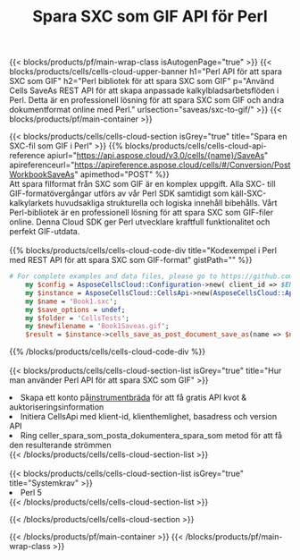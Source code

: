 ﻿---
title:  Spara SXC som GIF API för Perl
description: " Cloud API:er och SDK:er för Microsoft Excel & OpenOffice Calc. Konvertera kalkylark till fil i annat format."
url: /sv/perl/saveas/sxc-to-gif/
---
{{< blocks/products/pf/main-wrap-class isAutogenPage="true" >}}
{{< blocks/products/cells/cells-cloud-upper-banner h1="Perl API för att spara SXC som GIF" h2="Perl bibliotek för att spara SXC som GIF" p="Använd Cells SaveAs REST API för att skapa anpassade kalkylbladsarbetsflöden i Perl. Detta är en professionell lösning för att spara SXC som GIF och andra dokumentformat online med Perl." urlsection="saveas/sxc-to-gif/" >}}
{{< blocks/products/pf/main-container >}}

{{< blocks/products/cells/cells-cloud-section isGrey="true" title="Spara en SXC-fil som GIF i Perl" >}}
{{% blocks/products/cells/cells-cloud-api-reference apiurl="https://api.aspose.cloud/v3.0/cells/{name}/SaveAs" apireferenceurl="https://apireference.aspose.cloud/cells/#/Conversion/PostWorkbookSaveAs" apimethod="POST" %}}
<br/>
Att spara filformat från SXC som GIF är en komplex uppgift. Alla SXC- till GIF-formatövergångar utförs av vår Perl SDK samtidigt som käll-SXC-kalkylarkets huvudsakliga strukturella och logiska innehåll bibehålls. Vårt Perl-bibliotek är en professionell lösning för att spara SXC som GIF-filer online. Denna Cloud SDK ger Perl utvecklare kraftfull funktionalitet och perfekt GIF-utdata.
<br/>
<br/>
{{% blocks/products/cells/cells-cloud-code-div title="Kodexempel i Perl med REST API för att spara SXC som GIF-format" gistPath="" %}}
  
```perl
# For complete examples and data files, please go to https://github.com/aspose-cells-cloud/aspose-cells-cloud-perl/
    my $config = AsposeCellsCloud::Configuration->new( client_id => $ENV{'ProductClientId'}, client_secret => $ENV{'ProductClientSecret'});
    my $instance = AsposeCellsCloud::CellsApi->new(AsposeCellsCloud::ApiClient->new( $config));
    my $name = 'Book1.sxc';
    my $save_options = undef;
    my $folder = 'CellsTests';
    my $newfilename = 'Book1Saveas.gif';
    $result = $instance->cells_save_as_post_document_save_as(name => $name,save_options => $save_options, newfilename => $newfilename, folder => $folder);
```
  
{{% /blocks/products/cells/cells-cloud-code-div %}}
<br/>
<br/>
{{< blocks/products/cells/cells-cloud-section-list isGrey="true" title="Hur man använder Perl API för att spara SXC som GIF" >}}
<li> Skapa ett konto på<a href="https://dashboard.aspose.cloud/">instrumentbräda</a> för att få gratis API kvot & auktoriseringsinformation</li>
<li>Initiera CellsApi med klient-id, klienthemlighet, basadress och version API</li>
<li>Ring celler_spara_som_posta_dokumentera_spara_som metod för att få den resulterande strömmen</li>
{{< /blocks/products/cells/cells-cloud-section-list >}}
<br/>
<br/>
{{< blocks/products/cells/cells-cloud-section-list isGrey="true" title="Systemkrav" >}}
<li>Perl 5</li>
{{< /blocks/products/cells/cells-cloud-section-list >}}

{{< /blocks/products/cells/cells-cloud-section >}}

{{< /blocks/products/pf/main-container >}}
{{< /blocks/products/pf/main-wrap-class >}}
